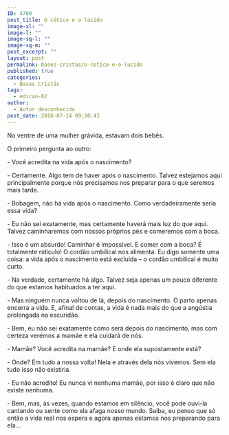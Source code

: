 ```yaml
---
ID: 4700
post_title: O cético e o lúcido
image-xl: ""
image-l: ""
image-sq-l: ""
image-sq-m: ""
post_excerpt: ""
layout: post
permalink: bases-cristas/o-cetico-e-o-lucido
published: true
categories:
  - Bases Cristãs
tags:
  - edicao-82
author:
  - Autor desconhecido
post_date: 2016-07-14 09:20:43
---
```

<p class="p1"><span class="s1">No ventre de uma mulher grávida, estavam dois bebês.</span></p>
<p class="p1"><span class="s1">O primeiro pergunta ao outro:</span></p>
<p class="p1"><span class="s1">- Você acredita na vida após o nascimento?</span></p>
<p class="p1"><span class="s1">- Certamente. Algo tem de haver após o nascimento. Talvez estejamos aqui principalmente porque nós precisamos nos preparar para o que seremos mais tarde.</span></p>
<p class="p1"><span class="s1">- Bobagem, não há vida após o nascimento. Como verdadeiramente seria essa vida?</span></p>
<p class="p1"><span class="s1">- Eu não sei exatamente, mas certamente haverá mais luz do que aqui. Talvez caminharemos com nossos próprios pés e comeremos com a boca.</span></p>
<p class="p1"><span class="s1">- Isso é um absurdo! Caminhar é impossível. E comer com a boca? É totalmente ridículo! O cordão umbilical nos alimenta. Eu digo somente uma coisa: a vida após o nascimento está excluída – o cordão umbilical é muito curto.</span></p>
<p class="p1"><span class="s1">- Na verdade, certamente há algo. Talvez seja apenas um pouco diferente do que estamos habituados a ter aqui.</span></p>
<p class="p1"><span class="s1">- Mas ninguém nunca voltou de lá, depois do nascimento. O parto apenas encerra a vida. E, afinal de contas, a vida é nada mais do que a angústia prolongada na escuridão.</span></p>
<p class="p1"><span class="s1">- Bem, eu não sei exatamente como será depois do nascimento, mas com certeza veremos a mamãe e ela cuidará de nós.</span></p>
<p class="p1"><span class="s1">- Mamãe? Você acredita na mamãe? E onde ela supostamente está?</span></p>
<p class="p1"><span class="s1">- Onde? Em tudo a nossa volta! Nela e através dela nós vivemos. Sem ela tudo isso não existiria.</span></p>
<p class="p1"><span class="s1">- Eu não acredito! Eu nunca vi nenhuma mamãe, por isso é claro que não existe nenhuma.</span></p>
<p class="p1"><span class="s1">- Bem, mas, às vezes, quando estamos em silêncio, você pode ouvi-la cantando ou sente como ela afaga nosso mundo. Saiba, eu penso que só então a vida real nos espera e agora apenas estamos nos preparando para ela...</span></p>